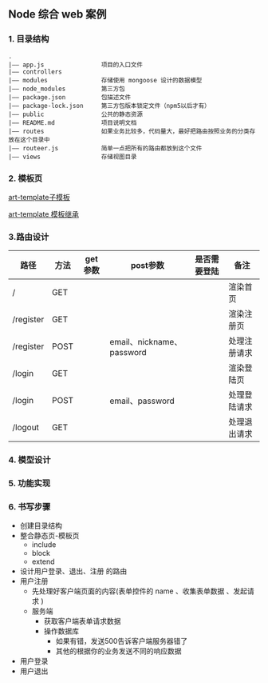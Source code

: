 ## Node 综合 web 案例

### 1. 目录结构

```shell
.
|—— app.js			      项目的入口文件
|—— controllers
|—— modules				  存储使用 mongoose 设计的数据模型
|—— node_modules          第三方包
|—— package.json          包描述文件
|—— package-lock.json     第三方包版本锁定文件（npm5以后才有）
|—— public                公共的静态资源
|—— README.md             项目说明文档
|—— routes				  如果业务比较多，代码量大，最好把路由按照业务的分类存放在这个目录中
|—— routeer.js			  简单一点把所有的路由都放到这个文件
|—— views                 存储视图目录
```

### 2. 模板页

[art-template子模板](https://aui.github.io/art-template/zh-cn/docs/syntax.html#子模板)

[art-template 模板继承](https://aui.github.io/art-template/zh-cn/docs/syntax.html#模板继承)

### 3.路由设计

| 路径      | 方法 | get参数 | post参数                  | 是否需要登陆 | 备注         |
| --------- | ---- | ------- | ------------------------- | ------------ | ------------ |
| /         | GET  |         |                           |              | 渲染首页     |
| /register | GET  |         |                           |              | 渲染注册页   |
| /register | POST |         | email、nickname、password |              | 处理注册请求 |
| /login    | GET  |         |                           |              | 渲染登陆页   |
| /login    | POST |         | email、password           |              | 处理登陆请求 |
| /logout   | GET  |         |                           |              | 处理退出请求 |

### 4. 模型设计

### 5. 功能实现

### 6. 书写步骤

+ 创建目录结构
+ 整合静态页-模板页
  + include
  + block
  + extend
+ 设计用户登录、退出、注册 的路由
+ 用户注册
  + 先处理好客户端页面的内容(表单控件的 name 、收集表单数据 、发起请求 )
  + 服务端
    + 获取客户端表单请求数据
    + 操作数据库
      + 如果有错，发送500告诉客户端服务器错了
      + 其他的根据你的业务发送不同的响应数据
+ 用户登录
+ 用户退出

